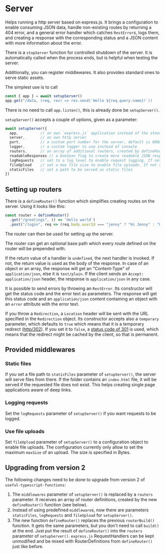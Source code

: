 # Server

Helps running a http server based on express.js. It brings a configuration to enable consuming JSON data, handle non-existing routes by returning a 404 error, and a general error handler which catches `RestError`s, logs them, and creating a response with the corresponding status and a JSON content with more information about the error.

There is a `stopServer` function for controlled shutdown of the server. It is automatically called when the process ends, but is helpful when testing the server.

Additionally, you can register middlewares. It also provides standard ones to serve static assets.

The simplest use is to call

```ts
const { app } = await setupServer()
app.get("/data, (req, res) => res.send(`Hello ${req.query.name}!`))
```

There is no need to call `app.listen()`, this is already done be `setupServer()`.

`setupServer()` accepts a couple of options, given as a parameter:

```ts
await setupServer({
  app,          // an own `express.js` application instead of the standard one
  server,       // an own http server
  port,         // a custom port number for the server, default is 8080
  logger,       // a custom logger to use instead of console
  routers,      // an array of additional routers, created by defineRouter() (see below) or just express.RequestHandlers
  readableResponses // a boolean flag to create more readable JSON responses
  logRequests   // set to a log level to enable request logging. If not set, no requests are logged
  fileUpload    // set a max file size to enable file uploads. If not set, files cannot be uploaded
  staticFiles   // set a path to be served as static files
})
```

## Setting up routers

There is a `defineRouter()` function which simplifies creating routes on the server. Using it looks like this:

```ts
const router = defineRouter()
  .get("/greetings", () => `Hello world`)
  .post("/login", req => (req.body.userId === "jenny" ? "Hi Jenny" : "Unknown user"))
```

The router can then be used for setting up the server.

The router can get an optional base path which every route defined on the router will be prepended with.

If the return value of a handler is `undefined`, the next handler is invoked. If not, the return value is used as the body of the response. In case of an object or an array, the response will get an "Content-Type" of `application/json`, else it is `text/plain`. If the client sends an `Accept: application/json` header, the response is `application/json` in any case.

It is possible to send errors by throwing an `RestError`. Its constructor will get the status code and the error text as parameters. The response will get this status code and an `application/json` content containing an object with an `error` attribute with the error text.

If you throw a `Redirection`, a `Location` header will be sent with the URL specified in the `Redirection` object. Its constructor accepts also a `temporary` parameter, which defaults to `true` which means that it is a temporary redirect ([http/302](https://http.cat/302)). If you set it to `false`, a [status code of 301](https://http.cat/301) is used, which means that the redirect might be cached by the client, so that is permanent.

## Provided middlewares

### Static files

If you set a file path to `staticFiles` parameter of `setupServer()`, the server will serve files from there. If the folder contains an `index.html` file, it will be served if the requested file does not exist. This helps creating single page applications aware of deep links.

### Logging requests

Set the `logRequests` parameter of `setupServer()` if you want requests to be logged.

### Use file uploads

Set `fileUpload` parameter of `setupServer()` to a configuration object to enable file uploads. The configuration currently only allow to set the maximum `maxSize` of an upload. The size is specified in Bytes.

## Upgrading from version 2

The following changes need to be done to upgrade from version 2 of `useful-typescript-functions`:

1. The `middlewares` parameter of `setupServer()` is replaced by a `routers` parameter. It receives an array of router definitions, created by the new `defineRouter()` function (see below).
2. Instead of using predefined `middleware`s, now there are parameters `staticFiles`, `logRequests` and `fileUpload` for `setupServer()`.
3. The new function `defineRouter()` replaces the previous `routerBuild()` function. It gets the same parameters, but you don't need to call `build()` at the end. Just put the result of `defineRouter()` into the `routers` parameter of `setupServer()`. `express.js` RequestHandlers can be kept unmodified and be mixed with RouterDefinitions from `defineRouter()` just like before.
